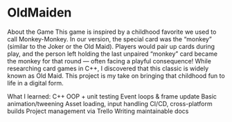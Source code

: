# OldMaiden
About the Game
This game is inspired by a childhood favorite we used to call Monkey-Monkey. In our version, the special card was the “monkey” (similar to the Joker or the Old Maid). Players would pair up cards during play, and the person left holding the last unpaired “monkey” card became the monkey for that round — often facing a playful consequence!
While researching card games in C++, I discovered that this classic is widely known as Old Maid. This project is my take on bringing that childhood fun to life in a digital form.

What I learned:
C++ OOP + unit testing
Event loops & frame update
Basic animation/tweening
Asset loading, input handling
CI/CD, cross-platform builds
Project management via Trello
Writing maintainable docs
